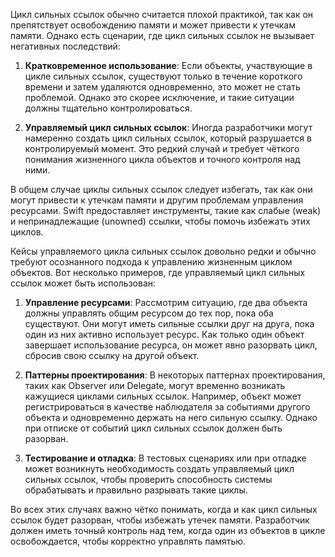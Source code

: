 Цикл сильных ссылок обычно считается плохой практикой, так как он препятствует освобождению памяти и может привести к утечкам памяти. Однако есть сценарии, где цикл сильных ссылок не вызывает негативных последствий:

1. **Кратковременное использование**: Если объекты, участвующие в цикле сильных ссылок, существуют только в течение короткого времени и затем удаляются одновременно, это может не стать проблемой. Однако это скорее исключение, и такие ситуации должны тщательно контролироваться.

2. **Управляемый цикл сильных ссылок**: Иногда разработчики могут намеренно создать цикл сильных ссылок, который разрушается в контролируемый момент. Это редкий случай и требует чёткого понимания жизненного цикла объектов и точного контроля над ними.

В общем случае циклы сильных ссылок следует избегать, так как они могут привести к утечкам памяти и другим проблемам управления ресурсами. Swift предоставляет инструменты, такие как слабые (weak) и непринадлежащие (unowned) ссылки, чтобы помочь избежать этих циклов.

Кейсы управляемого цикла сильных ссылок довольно редки и обычно требуют осознанного подхода к управлению жизненным циклом объектов. Вот несколько примеров, где управляемый цикл сильных ссылок может быть использован:

1. **Управление ресурсами**: Рассмотрим ситуацию, где два объекта должны управлять общим ресурсом до тех пор, пока оба существуют. Они могут иметь сильные ссылки друг на друга, пока один из них активно использует ресурс. Как только один объект завершает использование ресурса, он может явно разорвать цикл, сбросив свою ссылку на другой объект.

2. **Паттерны проектирования**: В некоторых паттернах проектирования, таких как Observer или Delegate, могут временно возникать кажущиеся циклами сильных ссылок. Например, объект может регистрироваться в качестве наблюдателя за событиями другого объекта и одновременно держать на него сильную ссылку. Однако при отписке от событий цикл сильных ссылок должен быть разорван.

3. **Тестирование и отладка**: В тестовых сценариях или при отладке может возникнуть необходимость создать управляемый цикл сильных ссылок, чтобы проверить способность системы обрабатывать и правильно разрывать такие циклы.

Во всех этих случаях важно чётко понимать, когда и как цикл сильных ссылок будет разорван, чтобы избежать утечек памяти. Разработчик должен иметь точный контроль над тем, когда один из объектов в цикле освобождается, чтобы корректно управлять памятью.